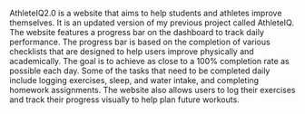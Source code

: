 AthleteIQ2.0 is a website that aims to help students and athletes improve themselves. It is an updated version of my previous project called AthleteIQ. The website features a progress bar on the dashboard to track daily performance. The progress bar is based on the completion of various checklists that are designed to help users improve physically and academically. The goal is to achieve as close to a 100% completion rate as possible each day. Some of the tasks that need to be completed daily include logging exercises, sleep, and water intake, and completing homework assignments. The website also allows users to log their exercises and track their progress visually to help plan future workouts.
